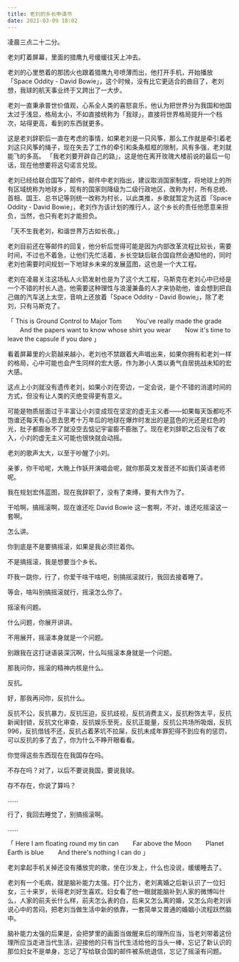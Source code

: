```yaml
---
title: 老刘的乡长申请书
date: 2021-03-09 18:02
---
```

凌晨三点二十二分。

老刘盯着屏幕，里面的猎鹰九号缓缓往天上冲去。

老刘的心里憋着的那团火也跟着猎鹰九号喷薄而出，他打开手机，开始播放「Space Oddity - David Bowie」，这个时候，没有比它更适合的曲目了，老刘想，我球的航天事业终于又跨出了一大步。

老刘一直秉承普世价值观，心系全人类的喜怒哀乐，他认为把世界分为我国和他国太过于浅显，格局太小，不如直接统称为「我球」，直接将世界格局提升一个档次，站得更高，看到的东西就更多。

这是老刘辞职后一直在考虑的事情，如果老刘是一只风筝，那么工作就是牵引着老刘这只风筝的绳子，现在失去了工作的牵引和条条框框的限制，风有多强，老刘就能飞的多高。
「我老刘要开辟自己的路」，这是他在离开玫瑰大楼前说的最后一句话，现在他想要将这句诺言兑现。

老刘已经给联合国写了邮件，邮件中老刘指出，建议取消国家制度，将地球上的所有区域统称为地球乡，现有的国家则降级为二级行政地区，改称为村，所有总统、首相、国王、总书记等则统一改称为村长，以此类推，乡歌就暂定为这首「Space Oddity - David Bowie」，老刘作为该计划的推行人，这个乡长的责任他愿意来担负，当然，也只有老刘才能担负。

「天不生我老刘，和谐世界万古如长夜。」

老刘目前还在等邮件的回复，他分析后觉得可能是因为内部改革流程比较长，需要时间，不过也不着急，让他们先忙活着，乡长空缺后联合国自然会通知他的，同时老刘也需要时间规划一下地球乡未来的发展蓝图，这也是一个大工程。

老刘在凌晨关注这场私人火箭发射也是为了这个大工程，马斯克在老刘心中已经是一个不错的村长人选，他需要这种理性与浪漫兼备的人才来协助他，谁会想到把自己做的汽车送上太空，音响上还放着「Space Oddity - David Bowie」，除了老刘，只有马斯克了。

「
This is Ground Control to Major Tom
　　You've really made the grade
　　And the papers want to know whose shirt you wear
　　Now it's time to leave the capsule if you dare
										    」

看着屏幕里的火箭越来越小，老刘也不禁跟着大声唱出来，如果你拥有和老刘一样的格局，心中可能也会产生同样的宏大感，作为渺小人类以勇气自居挑战未知的宏大感。

这点上小刘就没有遗传老刘，如果小刘在旁边，一定会说，是个不错的消遣时间的方式，但没有让人类的灭绝变得更有意义。

可能是物质层面过于丰富让小刘变成现在坚定的虚无主义者——如果每天饭都吃不饱谁还每天有心思去思考十万年后的地球在爆炸时发出的是蓝色的光还是红色的光，肚子都膨胀不了就没空去惦记宇宙膨不膨胀了。现在老刘辞职之后没有了收入，小刘的虚无主义可能也很快就会动摇。

老刘的歌声太大，以至于吵醒了小刘。

亲爹，你干哈呢，大晚上作妖开演唱会呢，就你那英文发音还不如我们英语老师呢。

我在规划宏伟蓝图，现在我辞职了，没有了束缚，要有大作为了。

干哈啊，搞摇滚啊，现在谁还吃 David Bowie 这一套啊，不对，谁还吃摇滚这一套啊。

怎么讲。

你到底是不是要搞摇滚，如果是我必须拦着你。

不是搞摇滚，我是想要当个乡长。

吓我一跳你，行了，你爱干啥干啥吧，别搞摇滚就行，我回去接着睡了。

等会，啥叫别搞摇滚就行，摇滚怎么你了。

摇滚有问题。

什么问题，你展开讲讲。

不用展开，摇滚本身就是一个问题。

别跟我在这打谜语装深沉啊，什么叫摇滚本身就是一个问题。

那我问你，摇滚的精神内核是什么。

反抗。

好，那我再问你，反抗什么。

反抗不公，反抗暴力，反抗压迫，反抗歧视，反抗消费主义，反抗粉饰太平，反抗新闻封锁，反抗文化审查，反抗娱乐至死，反抗正能量，反抗公共场所吸烟，反抗 996，反抗借钱不还，反抗占着茅坑不拉屎，反抗未成年罪犯得不到应有的惩罚，可以反抗的多了去了，你为什么不睁开眼看看。

你觉得这些东西现在在我国存在吗。

不存在吗？对了，以后不要说我国，要说我球。

存不存在，你说了算吗？

……

行了，我回去睡觉了，别搞摇滚啊。

……

「
Here I am floating round my tin can
　　Far above the Moon
　　Planet Earth is blue
　　And there's nothing I can do
								」

老刘拿起手机关掉还没有播放完的歌，坐在沙发上，什么也没说，缓缓睡去了。

老刘有一个毛病，就是脑补能力太强。打个比方，老刘离婚之后新认识了一位妇女，三十来岁，长得老刘好生喜欢。妇女看了他一眼就能脑补到人家的微博叫什么，人家的前夫长什么样，前夫怎么表的白，后来又怎么离的婚，又怎么向老刘诉说心中的苦闷，把老刘当做生活中新的依靠，一套简单又普通的婚姻小流程跃然脑中。

脑补能力太强的后果是，会把梦里的画面当做醒来后的理所应当，当老刘带着这份理所应当走进当代生活，迎接他的只有当代生活给他的当头一棒，忘记了新认识的那位妇女不是单身，忘记了写给联合国的邮件被系统退信，忘记了摇滚有问题。